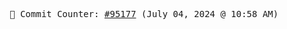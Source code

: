<p align="center">
    <samp>
        📮 Commit Counter: <a href="https://github.com/Javascript-void0/Javascript-void0/commits/main">#95177</a> (July 04, 2024 @ 10:58 AM)
    </samp>
</p>